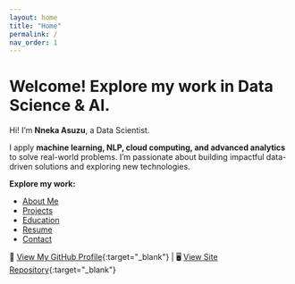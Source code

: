 ```yaml
---
layout: home
title: "Home"
permalink: /
nav_order: 1
---
```


# Welcome! Explore my work in Data Science & AI.

Hi! I’m **Nneka Asuzu**, a Data Scientist.

I apply **machine learning, NLP, cloud computing, and advanced analytics** to solve real-world problems. I’m passionate about building impactful data-driven solutions and exploring new technologies.

**Explore my work:**

- [About Me](/about/)
- [Projects](/projects/)
- [Education](/education/)
- [Resume](/resume/)
- [Contact](/contact/)

🔗 [View My GitHub Profile](https://github.com/NnekaAsuzu){:target="_blank"} | 🖥️ [View Site Repository](https://github.com/NnekaAsuzu/nnekaasuzu.github.io){:target="_blank"}

